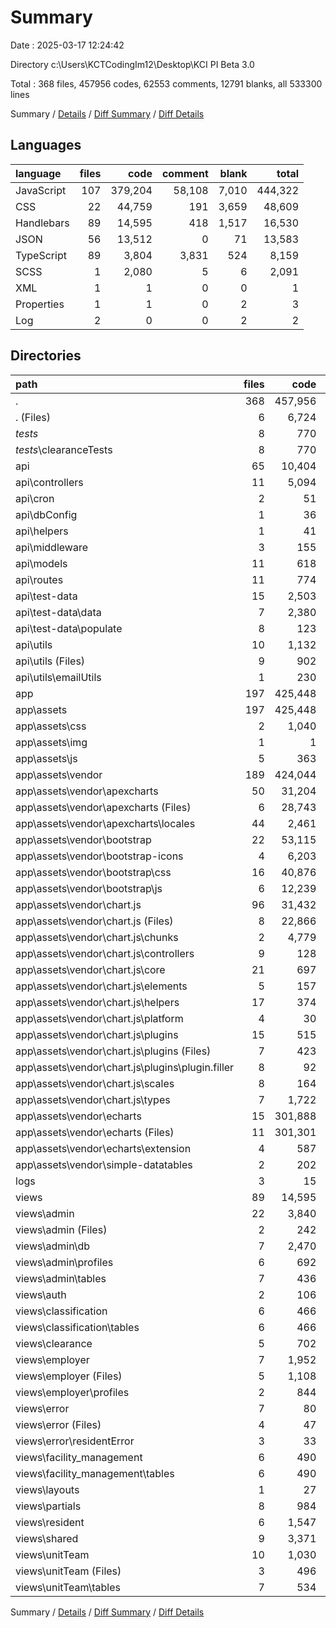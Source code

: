 # Summary

Date : 2025-03-17 12:24:42

Directory c:\\Users\\KCTCodingIm12\\Desktop\\KCI PI Beta 3.0

Total : 368 files,  457956 codes, 62553 comments, 12791 blanks, all 533300 lines

Summary / [Details](details.md) / [Diff Summary](diff.md) / [Diff Details](diff-details.md)

## Languages
| language | files | code | comment | blank | total |
| :--- | ---: | ---: | ---: | ---: | ---: |
| JavaScript | 107 | 379,204 | 58,108 | 7,010 | 444,322 |
| CSS | 22 | 44,759 | 191 | 3,659 | 48,609 |
| Handlebars | 89 | 14,595 | 418 | 1,517 | 16,530 |
| JSON | 56 | 13,512 | 0 | 71 | 13,583 |
| TypeScript | 89 | 3,804 | 3,831 | 524 | 8,159 |
| SCSS | 1 | 2,080 | 5 | 6 | 2,091 |
| XML | 1 | 1 | 0 | 0 | 1 |
| Properties | 1 | 1 | 0 | 2 | 3 |
| Log | 2 | 0 | 0 | 2 | 2 |

## Directories
| path | files | code | comment | blank | total |
| :--- | ---: | ---: | ---: | ---: | ---: |
| . | 368 | 457,956 | 62,553 | 12,791 | 533,300 |
| . (Files) | 6 | 6,724 | 25 | 32 | 6,781 |
| _tests_ | 8 | 770 | 80 | 154 | 1,004 |
| _tests_\\clearanceTests | 8 | 770 | 80 | 154 | 1,004 |
| api | 65 | 10,404 | 680 | 1,219 | 12,303 |
| api\\controllers | 11 | 5,094 | 420 | 684 | 6,198 |
| api\\cron | 2 | 51 | 6 | 16 | 73 |
| api\\dbConfig | 1 | 36 | 43 | 14 | 93 |
| api\\helpers | 1 | 41 | 4 | 10 | 55 |
| api\\middleware | 3 | 155 | 16 | 23 | 194 |
| api\\models | 11 | 618 | 14 | 63 | 695 |
| api\\routes | 11 | 774 | 63 | 183 | 1,020 |
| api\\test-data | 15 | 2,503 | 13 | 45 | 2,561 |
| api\\test-data\\data | 7 | 2,380 | 0 | 26 | 2,406 |
| api\\test-data\\populate | 8 | 123 | 13 | 19 | 155 |
| api\\utils | 10 | 1,132 | 101 | 181 | 1,414 |
| api\\utils (Files) | 9 | 902 | 95 | 147 | 1,144 |
| api\\utils\\emailUtils | 1 | 230 | 6 | 34 | 270 |
| app | 197 | 425,448 | 61,350 | 9,867 | 496,665 |
| app\\assets | 197 | 425,448 | 61,350 | 9,867 | 496,665 |
| app\\assets\\css | 2 | 1,040 | 66 | 206 | 1,312 |
| app\\assets\\img | 1 | 1 | 0 | 0 | 1 |
| app\\assets\\js | 5 | 363 | 171 | 67 | 601 |
| app\\assets\\vendor | 189 | 424,044 | 61,113 | 9,594 | 494,751 |
| app\\assets\\vendor\\apexcharts | 50 | 31,204 | 2,976 | 1,312 | 35,492 |
| app\\assets\\vendor\\apexcharts (Files) | 6 | 28,743 | 2,976 | 1,269 | 32,988 |
| app\\assets\\vendor\\apexcharts\\locales | 44 | 2,461 | 0 | 43 | 2,504 |
| app\\assets\\vendor\\bootstrap | 22 | 53,115 | 1,949 | 4,505 | 59,569 |
| app\\assets\\vendor\\bootstrap-icons | 4 | 6,203 | 14 | 10 | 6,227 |
| app\\assets\\vendor\\bootstrap\\css | 16 | 40,876 | 114 | 3,300 | 44,290 |
| app\\assets\\vendor\\bootstrap\\js | 6 | 12,239 | 1,835 | 1,205 | 15,279 |
| app\\assets\\vendor\\chart.js | 96 | 31,432 | 4,799 | 697 | 36,928 |
| app\\assets\\vendor\\chart.js (Files) | 8 | 22,866 | 176 | 131 | 23,173 |
| app\\assets\\vendor\\chart.js\\chunks | 2 | 4,779 | 802 | 45 | 5,626 |
| app\\assets\\vendor\\chart.js\\controllers | 9 | 128 | 131 | 9 | 268 |
| app\\assets\\vendor\\chart.js\\core | 21 | 697 | 976 | 21 | 1,694 |
| app\\assets\\vendor\\chart.js\\elements | 5 | 157 | 55 | 5 | 217 |
| app\\assets\\vendor\\chart.js\\helpers | 17 | 374 | 452 | 17 | 843 |
| app\\assets\\vendor\\chart.js\\platform | 4 | 30 | 67 | 4 | 101 |
| app\\assets\\vendor\\chart.js\\plugins | 15 | 515 | 131 | 15 | 661 |
| app\\assets\\vendor\\chart.js\\plugins (Files) | 7 | 423 | 95 | 7 | 525 |
| app\\assets\\vendor\\chart.js\\plugins\\plugin.filler | 8 | 92 | 36 | 8 | 136 |
| app\\assets\\vendor\\chart.js\\scales | 8 | 164 | 150 | 8 | 322 |
| app\\assets\\vendor\\chart.js\\types | 7 | 1,722 | 1,859 | 442 | 4,023 |
| app\\assets\\vendor\\echarts | 15 | 301,888 | 51,373 | 3,031 | 356,292 |
| app\\assets\\vendor\\echarts (Files) | 11 | 301,301 | 51,174 | 3,000 | 355,475 |
| app\\assets\\vendor\\echarts\\extension | 4 | 587 | 199 | 31 | 817 |
| app\\assets\\vendor\\simple-datatables | 2 | 202 | 2 | 39 | 243 |
| logs | 3 | 15 | 0 | 2 | 17 |
| views | 89 | 14,595 | 418 | 1,517 | 16,530 |
| views\\admin | 22 | 3,840 | 129 | 316 | 4,285 |
| views\\admin (Files) | 2 | 242 | 2 | 33 | 277 |
| views\\admin\\db | 7 | 2,470 | 110 | 151 | 2,731 |
| views\\admin\\profiles | 6 | 692 | 17 | 94 | 803 |
| views\\admin\\tables | 7 | 436 | 0 | 38 | 474 |
| views\\auth | 2 | 106 | 0 | 16 | 122 |
| views\\classification | 6 | 466 | 3 | 71 | 540 |
| views\\classification\\tables | 6 | 466 | 3 | 71 | 540 |
| views\\clearance | 5 | 702 | 44 | 99 | 845 |
| views\\employer | 7 | 1,952 | 59 | 173 | 2,184 |
| views\\employer (Files) | 5 | 1,108 | 23 | 100 | 1,231 |
| views\\employer\\profiles | 2 | 844 | 36 | 73 | 953 |
| views\\error | 7 | 80 | 0 | 22 | 102 |
| views\\error (Files) | 4 | 47 | 0 | 13 | 60 |
| views\\error\\residentError | 3 | 33 | 0 | 9 | 42 |
| views\\facility_management | 6 | 490 | 3 | 90 | 583 |
| views\\facility_management\\tables | 6 | 490 | 3 | 90 | 583 |
| views\\layouts | 1 | 27 | 6 | 13 | 46 |
| views\\partials | 8 | 984 | 1 | 68 | 1,053 |
| views\\resident | 6 | 1,547 | 66 | 128 | 1,741 |
| views\\shared | 9 | 3,371 | 72 | 338 | 3,781 |
| views\\unitTeam | 10 | 1,030 | 35 | 183 | 1,248 |
| views\\unitTeam (Files) | 3 | 496 | 32 | 79 | 607 |
| views\\unitTeam\\tables | 7 | 534 | 3 | 104 | 641 |

Summary / [Details](details.md) / [Diff Summary](diff.md) / [Diff Details](diff-details.md)